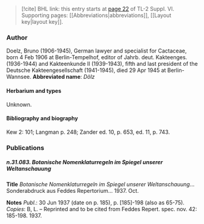 > [!cite] BHL link: this entry starts at [page 22](https://www.biodiversitylibrary.org/page/33260010) of TL-2 Suppl. VI.
> Supporting pages: [[Abbreviations|abbreviations]], [[Layout key|layout key]].

### Author

Doelz, Bruno (1906-1945), German lawyer and specialist for Cactaceae, born 4 Feb 1906 at Berlin-Tempelhof, editor of Jahrb. deut. Kakteenges. (1936-1944) and Kakteenkunde II (1939-1943), fifth and last president of the Deutsche Kakteengesellschaft (1941-1945), died 29 Apr 1945 at Berlin-Wannsee. 
**Abbreviated name**: *Dölz*

#### Herbarium and types

Unknown.

#### Bibliography and biography

Kew 2: 101; Langman p. 248; Zander ed. 10, p. 653, ed. 11, p. 743.

### Publications

##### n.31.083. Botanische Nomenklaturregeln im Spiegel unserer Weltanschauung

**Title**
*Botanische Nomenklaturregeln im Spiegel unserer Weltanschauung*... Sonderabdruck aus Feddes Repertorium... 1937. Oct.

**Notes**
*Publ*.: 30 Jun 1937 (date on p. 185), p. \[185\]-198 (also as 65-75). *Copies*: B, L. – Reprinted and to be cited from Feddes Repert. spec. nov. 42: 185-198. 1937.

